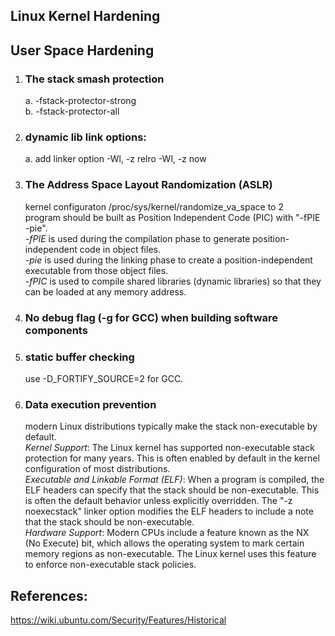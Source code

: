 ## Linux Kernel Hardening
## User Space Hardening
1. ### The stack smash protection
   a. -fstack-protector-strong  
   b. -fstack-protector-all  
2. ### dynamic lib link options:
   a.  add linker option -Wl, -z relro -Wl, -z now
3. ### The Address Space Layout Randomization (ASLR)
   kernel configuraton /proc/sys/kernel/randomize_va_space to 2  
   program should be built as Position Independent Code (PIC) with "-fPIE -pie".  
   _-fPIE_ is used during the compilation phase to generate position-independent code in object files.  
   _-pie_ is used during the linking phase to create a position-independent executable from those object files.  
   _-fPIC_ is used to compile shared libraries (dynamic libraries) so that they can be loaded at any memory address.
4. ### No debug flag (-g for GCC) when building software components
5. ### static buffer checking
     use -D_FORTIFY_SOURCE=2 for GCC.
6. ### Data execution prevention
    modern Linux distributions typically make the stack non-executable by default.   
    _Kernel Support_: The Linux kernel has supported non-executable stack protection for many years. This is often enabled by default in the kernel configuration of most 
    distributions.  
    _Executable and Linkable Format (ELF)_: When a program is compiled, the ELF headers can specify that the stack should be non-executable. This is often the default 
    behavior unless explicitly overridden.  The "-z noexecstack" linker option modifies the ELF headers to include a note that the stack should be non-executable.  
    _Hardware Support_: Modern CPUs include a feature known as the NX (No Execute) bit, which allows the operating system to mark certain memory regions as non-executable. The Linux kernel uses this feature to enforce non-executable stack policies.

## References:
https://wiki.ubuntu.com/Security/Features/Historical
